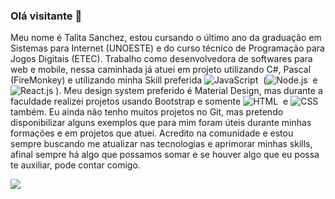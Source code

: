### Olá visitante 👋
Meu nome é Talita Sanchez, estou cursando o último ano da graduação em Sistemas para Internet (UNOESTE) e do curso técnico de Programação para Jogos Digitais (ETEC). Trabalho como desenvolvedora de softwares para web e mobile, nessa caminhada já atuei em projeto utilizando C#, Pascal (FireMonkey) e utilizando minha Skill preferida ![JavaScript](https://img.shields.io/badge/-JavaScript-05122A?style=for-the-badge&logo=javascript)&nbsp; (![Node.js](https://img.shields.io/badge/-Node.js-05122A?style=for-the-badge&logo=node.js)&nbsp; e ![React.js](https://img.shields.io/badge/-React.js-05122A?style=for-the-badge&logo=react)&nbsp;). Meu design system preferido é Material Design, mas durante a faculdade realizei projetos usando Bootstrap e somente ![HTML](https://img.shields.io/badge/-HTML-05122A?style=for-the-badge&logo=html5)&nbsp; e ![CSS](https://img.shields.io/badge/-CSS-05122A?style=for-the-badge&logo=CSS3&logoColor=1572B6)&nbsp; também.
Eu ainda não tenho muitos projetos no Git, mas pretendo disponibilizar alguns exemplos que para mim foram úteis durante minhas formações e em projetos que atuei. Acredito na comunidade e estou sempre buscando me atualizar nas tecnologias e aprimorar minhas skills, afinal sempre há algo que possamos somar e se houver algo que eu possa te auxiliar, pode contar comigo.

<a href="https://linkedin.com/in/talitabsanchez/"><img src="https://img.shields.io/badge/-Talita_Sanchez-0077B5?style=for-the-badge&logo=Linkedin&logoColor=white"/></a>
